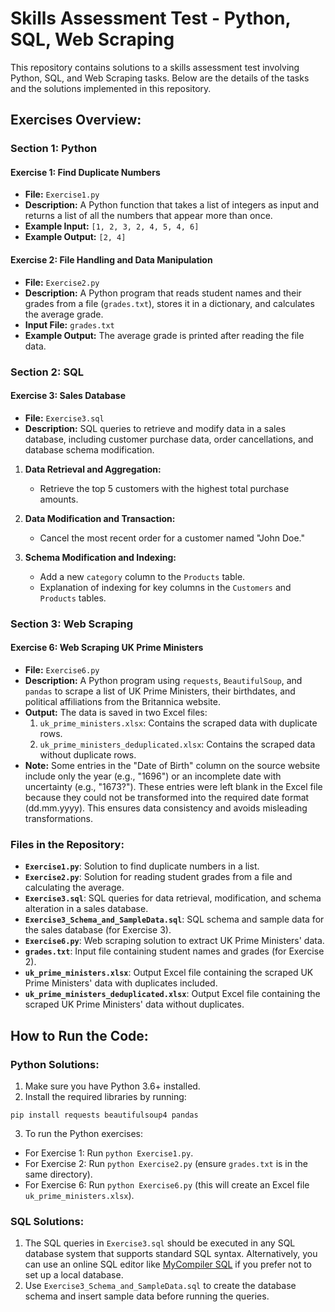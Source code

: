 # Skills Assessment Test - Python, SQL, Web Scraping

This repository contains solutions to a skills assessment test involving Python, SQL, and Web Scraping tasks. Below are the details of the tasks and the solutions implemented in this repository.

## Exercises Overview:

### Section 1: Python

#### Exercise 1: Find Duplicate Numbers
- **File:** `Exercise1.py`
- **Description:** A Python function that takes a list of integers as input and returns a list of all the numbers that appear more than once.
- **Example Input:** `[1, 2, 3, 2, 4, 5, 4, 6]`
- **Example Output:** `[2, 4]`

#### Exercise 2: File Handling and Data Manipulation
- **File:** `Exercise2.py`
- **Description:** A Python program that reads student names and their grades from a file (`grades.txt`), stores it in a dictionary, and calculates the average grade.
- **Input File:** `grades.txt`
- **Example Output:** The average grade is printed after reading the file data.

### Section 2: SQL

#### Exercise 3: Sales Database
- **File:** `Exercise3.sql`
- **Description:** SQL queries to retrieve and modify data in a sales database, including customer purchase data, order cancellations, and database schema modification.

1. **Data Retrieval and Aggregation:**
   - Retrieve the top 5 customers with the highest total purchase amounts.
   
2. **Data Modification and Transaction:**
   - Cancel the most recent order for a customer named "John Doe."

3. **Schema Modification and Indexing:**
   - Add a new `category` column to the `Products` table.
   - Explanation of indexing for key columns in the `Customers` and `Products` tables.

### Section 3: Web Scraping

#### Exercise 6: Web Scraping UK Prime Ministers
- **File:** `Exercise6.py`
- **Description:** A Python program using `requests`, `BeautifulSoup`, and `pandas` to scrape a list of UK Prime Ministers, their birthdates, and political affiliations from the Britannica website.
- **Output:** The data is saved in two Excel files: 
    1. `uk_prime_ministers.xlsx`: Contains the scraped data with duplicate rows.
    2. `uk_prime_ministers_deduplicated.xlsx`: Contains the scraped data without duplicate rows.
- **Note:** Some entries in the "Date of Birth" column on the source website include only the year (e.g., "1696") or an incomplete date with uncertainty (e.g., "1673?"). These entries were left blank in the Excel file because they could not be transformed into the required date format (dd.mm.yyyy). This ensures data consistency and avoids misleading transformations.

### Files in the Repository:
- **`Exercise1.py`**: Solution to find duplicate numbers in a list.
- **`Exercise2.py`**: Solution for reading student grades from a file and calculating the average.
- **`Exercise3.sql`**: SQL queries for data retrieval, modification, and schema alteration in a sales database.
- **`Exercise3_Schema_and_SampleData.sql`**: SQL schema and sample data for the sales database (for Exercise 3).
- **`Exercise6.py`**: Web scraping solution to extract UK Prime Ministers' data.
- **`grades.txt`**: Input file containing student names and grades (for Exercise 2).
- **`uk_prime_ministers.xlsx`**: Output Excel file containing the scraped UK Prime Ministers' data with duplicates included. 
- **`uk_prime_ministers_deduplicated.xlsx`**: Output Excel file containing the scraped UK Prime Ministers' data without duplicates.

## How to Run the Code:

### Python Solutions:
1. Make sure you have Python 3.6+ installed.
2. Install the required libraries by running: 
```
pip install requests beautifulsoup4 pandas
``` 
3. To run the Python exercises:
- For Exercise 1: Run `python Exercise1.py`.
- For Exercise 2: Run `python Exercise2.py` (ensure `grades.txt` is in the same directory).
- For Exercise 6: Run `python Exercise6.py` (this will create an Excel file `uk_prime_ministers.xlsx`).

### SQL Solutions:
1. The SQL queries in `Exercise3.sql` should be executed in any SQL database system that supports standard SQL syntax. Alternatively, you can use an online SQL editor like [MyCompiler SQL](https://www.mycompiler.io/new/sql) if you prefer not to set up a local database.
2. Use `Exercise3_Schema_and_SampleData.sql` to create the database schema and insert sample data before running the queries.